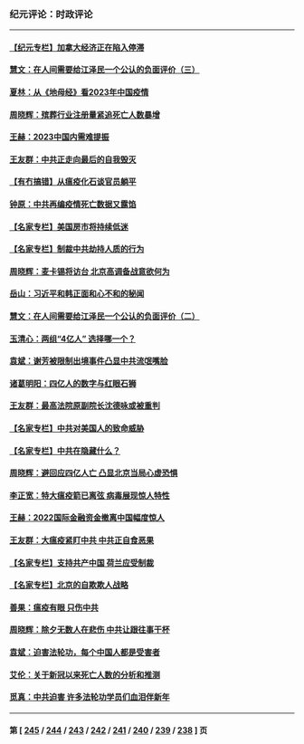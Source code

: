 ### 纪元评论：时政评论
---
#### [【纪元专栏】加拿大经济正在陷入停滞](../../pages/nsc1025/n13916213.md) 
#### [慧文：在人间需要给江泽民一个公认的负面评价（三）](../../pages/nsc1025/n13916214.md) 
#### [夏林：从《地母经》看2023年中国疫情](../../pages/nsc1025/n13916202.md) 
#### [周晓辉：殡葬行业注册量紧追死亡人数暴增](../../pages/nsc1025/n13916174.md) 
#### [王赫：2023中国内需难提振](../../pages/nsc1025/n13915853.md) 
#### [王友群：中共正走向最后的自我毁灭](../../pages/nsc1025/n13915592.md) 
#### [【有冇搞错】从瘟疫化石谈官员躺平](../../pages/nsc1025/n13916064.md) 
#### [钟原：中共再编疫情死亡数据又露馅](../../pages/nsc1025/n13915689.md) 
#### [【名家专栏】美国房市将持续低迷](../../pages/nsc1025/n13915377.md) 
#### [【名家专栏】制裁中共劫持人质的行为](../../pages/nsc1025/n13914708.md) 
#### [周晓辉：麦卡锡将访台 北京高调备战意欲何为](../../pages/nsc1025/n13915507.md) 
#### [岳山：习近平和韩正面和心不和的秘闻](../../pages/nsc1025/n13915345.md) 
#### [慧文：在人间需要给江泽民一个公认的负面评价（二）](../../pages/nsc1025/n13915305.md) 
#### [玉清心：两组“4亿人” 选择哪一个？](../../pages/nsc1025/n13914891.md) 
#### [袁斌：谢芳被限制出境事件凸显中共流氓嘴脸](../../pages/nsc1025/n13915146.md) 
#### [诸葛明阳：四亿人的数字与红眼石狮](../../pages/nsc1025/n13914929.md) 
#### [王友群：最高法院原副院长沈德咏或被重判](../../pages/nsc1025/n13914881.md) 
#### [【名家专栏】中共对美国人的致命威胁](../../pages/nsc1025/n13914702.md) 
#### [【名家专栏】中共在隐藏什么？](../../pages/nsc1025/n13914707.md) 
#### [周晓辉：避回应四亿人亡 凸显北京当局心虚恐惧](../../pages/nsc1025/n13914686.md) 
#### [李正宽：特大瘟疫箭已离弦 病毒展现惊人特性](../../pages/nsc1025/n13914401.md) 
#### [王赫：2022国际金融资金撤离中国幅度惊人](../../pages/nsc1025/n13914384.md) 
#### [王友群：大瘟疫紧盯中共 中共正自食恶果](../../pages/nsc1025/n13913658.md) 
#### [【名家专栏】支持共产中国 荷兰应受制裁](../../pages/nsc1025/n13914148.md) 
#### [【名家专栏】北京的自欺欺人战略](../../pages/nsc1025/n13911915.md) 
#### [善果：瘟疫有眼 只伤中共](../../pages/nsc1025/n13914194.md) 
#### [周晓辉：除夕无数人在悲伤 中共让跟往事干杯](../../pages/nsc1025/n13914061.md) 
#### [袁斌：迫害法轮功，每个中国人都是受害者](../../pages/nsc1025/n13914047.md) 
#### [艾伦：关于新冠以来死亡人数的分析和推测](../../pages/nsc1025/n13913572.md) 
#### [觅真：中共迫害 许多法轮功学员们血泪伴新年](../../pages/nsc1025/n13912590.md) 

---
#### 第 [ [245](./245.md) / [244](./244.md) / [243](./243.md) / [242](./242.md) / [241](./241.md) / [240](./240.md) / [239](./239.md) / [238](./238.md) ] 页
